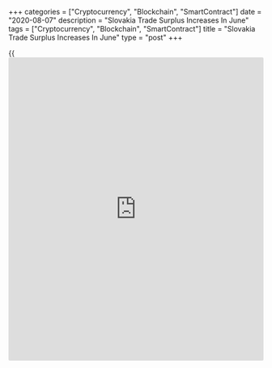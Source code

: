 +++
categories = ["Cryptocurrency", "Blockchain", "SmartContract"]
date = "2020-08-07"
description = "Slovakia Trade Surplus Increases In June"
tags = ["Cryptocurrency", "Blockchain", "SmartContract"]
title = "Slovakia Trade Surplus Increases In June"
type = "post"
+++

{{<iframe id="large-banner" src="https://www.bounty.group/#slide=3.0" width="100%" height="600" scrolling="no" style="border: 0px solid rgb(216, 221, 230); border-radius: 3px;">}}

Slovakia's trade surplus increased in June as imports fell faster than
exports, data from the Statistical Office of the Slovak Republic showed
on Friday.

The trade surplus increased to EUR 641.7 million in June from EUR 87.7
million in the same month last year. In May, the trade surplus was EUR
133.0 million.

Exports declined 1.2 percent annually in June and imports fell 8.9
percent.

For the January to June period, export and imports fell by 17.1 percent
and 15.6 percent, respectively, compared to the same period previous
year. The trade balance registered a deficit of EUR 185.9 million.

For comments and feedback [contact](https://www.playgroundfx.com/contact/): editorial@rtt[news](https://www.letsplayfx.com/blog/forex-news-website/).com

[Economic News][1]

 **What parts of the world are seeing the best (and worst) economic
performances lately? Click[here][2] to check out our [Econ Scorecard][2]
and find out! See up-to-the-moment [ranking](https://www.playgroundfx.com/blog/crypto-exchange-ranking/)s for the best and worst
performers in [GDP][3], [unemployment rate][4], [inflation][2] and much
more.**

   1. www.rtt[news](https://www.letsplayfx.com/blog/forex-news-website/).com/Content/EconomicNews.aspx
   2. www.rtt[news](https://www.letsplayfx.com/blog/forex-news-website/).com/economic-scorecard/world-rank/CPI/highest-performance.aspx
   3. www.rtt[news](https://www.letsplayfx.com/blog/forex-news-website/).com/economic-scorecard/world-rank/GDP/highest-performance.aspx
   4. www.rtt[news](https://www.letsplayfx.com/blog/forex-news-website/).com/economic-scorecard/world-rank/unemployment-rate/lowest-performance.aspx